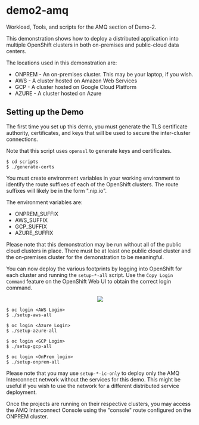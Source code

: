 # demo2-amq
Workload, Tools, and scripts for the AMQ section of Demo-2.

This demonstration shows how to deploy a distributed application into multiple OpenShift clusters
in both on-premises and public-cloud data centers.

The locations used in this demonstration are:
  - ONPREM - An on-premises cluster.  This may be your laptop, if you wish.
  - AWS - A cluster hosted on Amazon Web Services
  - GCP - A cluster hosted on Google Cloud Platform
  - AZURE - A cluster hosted on Azure

## Setting up the Demo

The first time you set up this demo, you must generate the TLS
certificate authority, certificates, and keys that will be used to secure the
inter-cluster connections.

Note that this script uses `openssl` to generate keys and certificates.

```
$ cd scripts
$ ./generate-certs
```

You must create environment variables in your working environment to identify the
route suffixes of each of the OpenShift clusters.  The route suffixes will likely
be in the form "<IP-address>.nip.io".

The environment variables are:
  - ONPREM_SUFFIX
  - AWS_SUFFIX
  - GCP_SUFFIX
  - AZURE_SUFFIX

Please note that this demonstration may be run without all of the public cloud clusters
in place.  There must be at least one public cloud cluster and the on-premises cluster
for the demonstration to be meaningful.

You can now deploy the various footprints by logging into OpenShift for
each cluster and running the `setup-*-all` script.  Use the `Copy Login
Command` feature on the OpenShift Web UI to obtain the correct login command.

<center>
<img src="images/CopyLogin.png" />
</center>

```
$ oc login <AWS Login>
$ ./setup-aws-all

$ oc login <Azure Login>
$ ./setup-azure-all

$ oc login <GCP Login>
$ ./setup-gcp-all

$ oc login <OnPrem login>
$ ./setup-onprem-all
```

Please note that you may use `setup-*-ic-only` to deploy only the AMQ
Interconnect network without the services for this demo.  This might be useful
if you wish to use the network for a different distributed service deployment.

Once the projects are running on their respective clusters, you
may access the AMQ Interconnect Console using the "console" route configured on the
ONPREM cluster.


